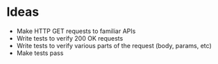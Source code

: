 # Ideas

- Make HTTP GET requests to familiar APIs
- Write tests to verify 200 OK requests
- Write tests to verify various parts of the request (body, params, etc)
- Make tests pass
